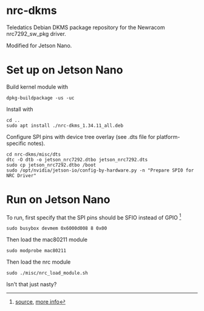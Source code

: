 # nrc-dkms

Teledatics Debian DKMS package repository for the Newracom nrc7292_sw_pkg driver.

Modified for Jetson Nano.

# Set up on Jetson Nano

Build kernel module with
```
dpkg-buildpackage -us -uc
```

Install with
```
cd ..
sudo apt install ./nrc-dkms_1.34.11_all.deb
```

Configure SPI pins with device tree overlay (see .dts file for platform-specific notes).
```
cd nrc-dkms/misc/dts
dtc -O dtb -o jetson_nrc7292.dtbo jetson_nrc7292.dts
sudo cp jetson_nrc7292.dtbo /boot
sudo /opt/nvidia/jetson-io/config-by-hardware.py -n "Prepare SPI0 for NRC Driver"
```

# Run on Jetson Nano

To run, first specify that the SPI pins should be SFIO instead of GPIO [^1]
```
sudo busybox devmem 0x6000d008 8 0x00
```

Then load the mac80211 module
```
sudo modprobe mac80211
```

Then load the nrc module
```
sudo ./misc/nrc_load_module.sh
```

Isn't that just nasty?

[^1]: [source](https://forums.developer.nvidia.com/t/cannot-get-spi-to-work/183855), [more info](https://forums.developer.nvidia.com/t/gpio-to-sfio-28-1/52594)